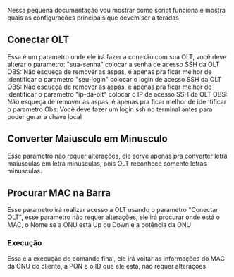 Nessa pequena documentação vou mostrar como script funciona e mostra quais as configurações principais que devem ser alteradas

## Conectar OLT
Essa é um parametro onde ele irá fazer a conexão com sua OLT, você deve alterar o parametro: 
"sua-senha" colocar a senha de acesso SSH da OLT OBS: Não esqueça de remover as aspas, é apenas pra ficar melhor de identificar o parametro
"seu-login" colocar o login de acesso SSH da OLT OBS: Não esqueça de remover as aspas, é apenas pra ficar melhor de identificar o parametro
"ip-da-olt" colocar o IP de acesso SSH da OLT    OBS: Não esqueça de remover as aspas, é apenas pra ficar melhor de identificar o parametro
Obs: Você deve fazer um login ssh no terminal antes para poder gerar a chave local

## Converter Maiusculo em Minusculo
Esse parametro não requer alterações, ele serve apenas pra converter letra maiusculas em letra minusculas, pois OLT reconhece somente letras minusculas.

## Procurar MAC na Barra
Esse parametro irá realizar acesso a OLT usando o parametro "Conectar OLT", esse parametro não requer alterações, ele irá procurar onde está o MAC, o Nome
se a ONU está Up ou Down e a potência da ONU

### Execução
Essa é a execução do comando final, ele irá voltar as informações do MAC da ONU do cliente, a PON e o ID que ele está, não requer alterações
